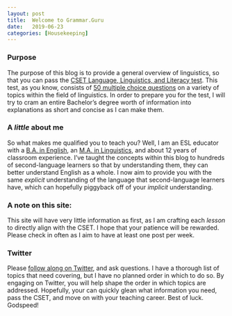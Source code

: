 ```yaml
---
layout: post
title:  Welcome to Grammar.Guru
date:   2019-06-23
categories: [Housekeeping]  
---
```


### Purpose

The purpose of this blog is to provide a general overview of linguistics, so that you can pass the [CSET Language, Linguistics, and Literacy test](https://www.ctcexams.nesinc.com/TestView.aspx?f=HTML_FRAG/CA_CSET105_TestPage.html). This test, as you know, consists of [50 multiple choice questions](https://www.ctcexams.nesinc.com/content/docs/CSET_Prep/CS_105teststructure.pdf) on a variety of topics within the field of linguistics. In order to prepare you for the test, I will try to cram an entire Bachelor’s degree worth of information into explanations as short and concise as I can make them.

### A *little* about me
So what makes me qualified you to teach you? Well, I am an ESL educator with a [B.A. in English](http://fresnostate.edu/artshum/english/), an [M.A. in Linguistics](http://www.sjsu.edu/linguistics/), and about 12 years of classroom experience. I’ve taught the concepts within this blog to hundreds of second-language learners so that by understanding them, they can better understand English as a whole. I now aim to provide you with the same *explicit* understanding of the language that second-language learners have, which can hopefully piggyback off of your *implicit* understanding.

### A note on this site:
This site will have very little information as first, as I am crafting each *lesson* to directly align with the CSET. I hope that your patience will be rewarded. Please check in often as I aim to have at least one post per week.

### Twitter
Please [follow along on Twitter](https://twitter.com/GrammarDotGuru), and ask questions. I have a thorough list of topics that need covering, but I have no planned order in which to do so. By engaging on Twitter, you will help shape the order in which topics are addressed. Hopefully, your can quickly glean what information you need, pass the CSET, and move on with your teaching career. Best of luck. Godspeed! 











